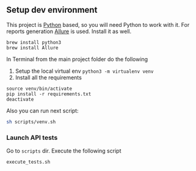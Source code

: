 ## Setup dev environment

This project is [Python](https://www.python.org/) based, so you will need Python to work with it.
For reports generation [Allure](http://allure.qatools.ru/) is used. Install it as well.

```
brew install python3
brew install Allure
```

In Terminal from the main project folder do the following
1. Setup the local virtual env `python3 -m virtualenv venv`
2. Install all the requirements
```
source venv/bin/activate
pip install -r requirements.txt
deactivate
```

Also you can run next script:
```bash
sh scripts/venv.sh
```
### Launch API tests 

Go to `scripts` dir. Execute the following script
```
execute_tests.sh
``` 
